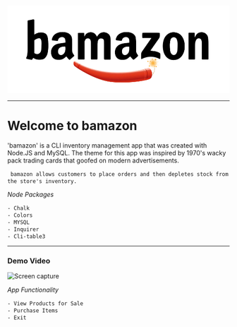 ![bamazon](assets/bamazon_logo.svg)

---
# Welcome to bamazon

'bamazon' is a CLI inventory management app that was created with Node.JS and MySQL. The theme for this app was inspired by 1970's wacky pack trading cards that goofed on modern advertisements. 


```
 bamazon allows customers to place orders and then depletes stock from the store's inventory.
```

*Node Packages*
```
- Chalk 
- Colors
- MYSQL
- Inquirer
- Cli-table3
```

---
### Demo Video
![Screen capture](.gif)

*App Functionality*
```
- View Products for Sale
- Purchase Items
- Exit 
```